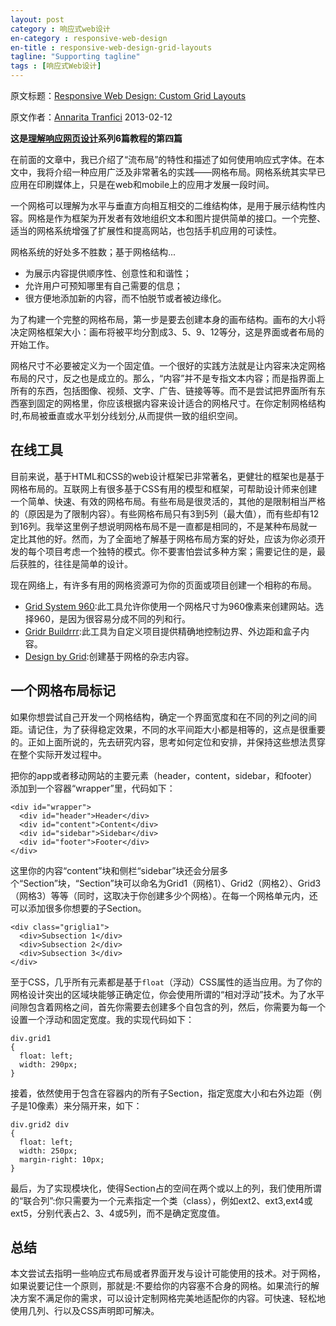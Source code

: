 ```yaml
---
layout: post
category : 响应式web设计
en-category : responsive-web-design
en-title : responsive-web-design-grid-layouts
tagline: "Supporting tagline"
tags : [响应式Web设计]
---
```


原文标题：[Responsive Web Design: Custom Grid Layouts](http://www.sitepoint.com/responsive-web-design-grid-layouts/)

原文作者：[Annarita Tranfici](http://www.sitepoint.com/author/atranfici/)                    2013-02-12

**这是[理解响应网页设计](http://www.sitepoint.com/series/understanding-responsive-web-design/)系列6篇教程的第四篇**

在前面的文章中，我已介绍了“流布局”的特性和描述了如何使用响应式字体。在本文中，我将介绍一种应用广泛及非常著名的实践——网格布局。网格系统其实早已应用在印刷媒体上，只是在web和mobile上的应用才发展一段时间。

<!--break-->

一个网格可以理解为水平与垂直方向相互相交的二维结构体，是用于展示结构性内容。网格是作为框架为开发者有效地组织文本和图片提供简单的接口。一个完整、适当的网格系统增强了扩展性和提高网站，也包括手机应用的可读性。

网格系统的好处多不胜数；基于网格结构...

- 为展示内容提供顺序性、创意性和和谐性；
- 允许用户可预知哪里有自己需要的信息；
- 很方便地添加新的内容，而不怕脱节或者被边缘化。

为了构建一个完整的网格布局，第一步是要去创建本身的画布结构。画布的大小将决定网格框架大小：画布将被平均分割成3、5、9、12等分，这是界面或者布局的开始工作。

网格尺寸不必要被定义为一个固定值。一个很好的实践方法就是让内容来决定网格布局的尺寸，反之也是成立的。那么，“内容”并不是专指文本内容；而是指界面上所有的东西，包括图像、视频、文字、广告、链接等等。而不是尝试把界面所有东西塞到固定的网格里，你应该根据内容来设计适合的网格尺寸。在你定制网格结构时,布局被垂直或水平划分线划分,从而提供一致的组织空间。

## 在线工具 ##

目前来说，基于HTML和CSS的web设计框架已非常著名，更健壮的框架也是基于网格布局的。互联网上有很多基于CSS有用的模型和框架，可帮助设计师来创建一个简单、快速、有效的网格布局。有些布局是很灵活的，其他的是限制相当严格的（原因是为了限制内容）。有些网格布局只有3到5列（最大值），而有些却有12到16列。我举这里例子想说明网格布局不是一直都是相同的，不是某种布局就一定比其他的好。然而，为了全面地了解基于网格布局方案的好处，应该为你必须开发的每个项目考虑一个独特的模式。你不要害怕尝试多种方案；需要记住的是，最后获胜的，往往是简单的设计。

现在网络上，有许多有用的网格资源可为你的页面或项目创建一个相称的布局。

- [Grid System 960](http://960.gs/):此工具允许你使用一个网格尺寸为960像素来创建网站。选择960，是因为很容易分成不同的列和行。
- [Gridr Buildrrr](http://gridr.atomeye.com/):此工具为自定义项目提供精确地控制边界、外边距和盒子内容。
- [Design by Grid](http://www.designbygrid.com/):创建基于网格的杂志内容。

## 一个网格布局标记 ##

如果你想尝试自己开发一个网格结构，确定一个界面宽度和在不同的列之间的间距。请记住，为了获得稳定效果，不同的水平间距大小都是相等的，这点是很重要的。正如上面所说的，先去研究内容，思考如何定位和安排，并保持这些想法贯穿在整个实际开发过程中。

把你的app或者移动网站的主要元素（header，content，sidebar，和footer）添加到一个容器“wrapper”里，代码如下：

    <div id="wrapper">
      <div id="header">Header</div>
      <div id="content">Content</div>
      <div id="sidebar">Sidebar</div>
      <div id="footer">Footer</div>
    </div>

这里你的内容“content”块和侧栏“sidebar”块还会分层多个“Section”块，“Section”块可以命名为Grid1（网格1）、Grid2（网格2）、Grid3（网格3）等等（同时，这取决于你创建多少个网格）。在每一个网格单元内，还可以添加很多你想要的子Section。

    <div class="griglia1">
      <div>Subsection 1</div>
      <div>Subsection 2</div>
      <div>Subsection 3</div>
    </div>

至于CSS，几乎所有元素都是基于`float`（浮动）CSS属性的适当应用。为了你的网格设计突出的区域块能够正确定位，你会使用所谓的“相对浮动”技术。为了水平间隙包含着网格之间，首先你需要去创建多个自包含的列，然后，你需要为每一个设置一个浮动和固定宽度。我的实现代码如下：
    
    div.grid1
    {
      float: left;
      width: 290px;
    }

接着，依然使用于包含在容器内的所有子Section，指定宽度大小和右外边距（例子是10像素）来分隔开来，如下：

    div.grid2 div
    {
      float: left;
      width: 250px;
      margin-right: 10px;
    }

最后，为了实现模块化，使得Section占的空间在两个或以上的列，我们使用所谓的“联合列”:你只需要为一个元素指定一个类（class），例如ext2、ext3,ext4或ext5，分别代表占2、3、4或5列，而不是确定宽度值。

## 总结 ##

本文尝试去指明一些响应式布局或者界面开发与设计可能使用的技术。对于网格，如果说要记住一个原则，那就是:不要给你的内容塞不合身的网格。如果流行的解决方案不满足你的需求，可以设计定制网格完美地适配你的内容。可快速、轻松地使用几列、行以及CSS声明即可解决。





 


